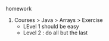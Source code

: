 homework

1. Courses > Java > Arrays > Exercise
    - LEvel 1 should be easy
    - Level 2 : do all but the last